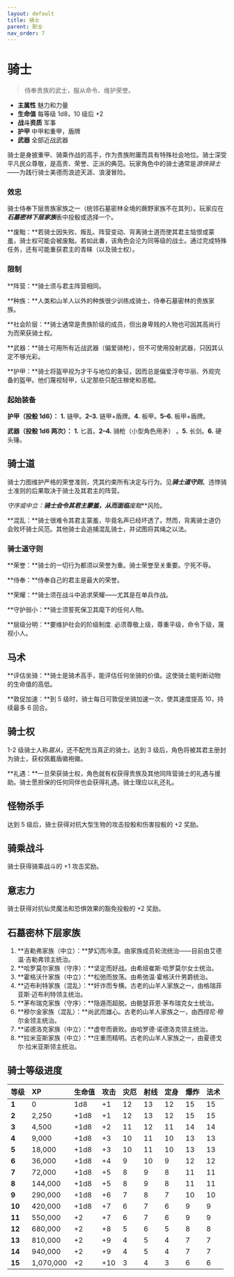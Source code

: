 ```yaml
---
layout: default
title: 骑士
parent: 职业
nav_order: 7
---
```


# 骑士

> 侍奉贵族的武士，服从命令、维护荣誉。

- **主属性**	魅力和力量
- **生命值**	每等级 1d8，10 级后 +2
- **战斗资质**	军事
- **护甲**	中甲和重甲，盾牌
- **武器**	全部近战武器

骑士是身披重甲、骑乘作战的高手，作为贵族附庸而具有特殊社会地位。骑士深受平凡民众尊敬，是高贵、荣誉、正派的典范。玩家角色中的骑士通常是*游侠骑士*——为践行骑士美德而浪迹天涯、浪漫冒险。

### 效忠

骑士侍奉下层贵族家族之一（统领石墓密林全境的蕨野家族不在其列）。玩家应在***石墓密林下层家族***表中投骰或选择一个。

**废黜：**若骑士因失败、叛乱、阵营变动、背离骑士道而使其君主恼恨或蒙羞，骑士权可能会被废黜。若如此番，该角色会沦为同等级的战士。通过完成特殊任务，还有可能重获君主的青睐（以及骑士权）。

### 限制

**阵营：**骑士须与君主阵营相同。

**种族：**人类和山羊人以外的种族很少训练成骑士，侍奉石墓密林的贵族家族。

**社会阶层：**骑士通常是贵族阶级的成员，但出身卑贱的人物也可因其高尚行为而荣获骑士权。

**武器：**骑士可用所有近战武器（偏爱骑枪），但不可使用投射武器，只因其认定不够光彩。

**护甲：**骑士将盔甲视为才干与地位的象征，因而总是偏爱浮夸华丽、外观完备的盔甲。他们蔑视轻甲，认定那些只配庄稼佬和恶棍。

### 起始装备

**护甲（投骰 1d6）：** **1.** 链甲。**2–3.** 链甲+盾牌。**4.** 板甲。**5–6.** 板甲+盾牌。

**武器（投骰 1d6 两次）：** **1.** 匕首。**2–4.** 骑枪（小型角色用矛） 。**5.** 长剑。**6.** 硬头锤。

## 骑士道

骑士力图维护严格的荣誉准则，凭其约束所有决定与行为。见***骑士道守则***。违悖骑士准则的后果取决于骑士及其君主的阵营。

**守序或中立：**骑士会令其君主蒙羞，从而面临***废黜***风险。

**混乱：**骑士很难令其君主蒙羞，毕竟名声已经坏透了。然而，背离骑士道仍会败坏骑士风范。其他骑士会追捕混乱骑士，并试图将其绳之以法。

### 骑士道守则

**荣誉：**骑士的一切行为都须以荣誉为重。骑士荣誉至关重要。宁死不辱。

**侍奉：**侍奉自己的君主是最大的荣誉。

**荣耀：**骑士须在战斗中追求荣耀——尤其是在单兵作战。

**守护弱小：**骑士须誓死保卫其麾下的任何人物。

**层级分明：**要维护社会的阶级制度. 必须尊敬上级，尊重平级，命令下级，蔑视小人。

## 马术

**评估坐骑：**骑士是骑术高手，能评估任何坐骑的价值。这使骑士能判断动物的生命值的高低。

**敦促加速：**到 5 级时，骑士每日可敦促坐骑加速一次，使其速度提高 10，持续最多 6 回合。

## 骑士权

1-2 级骑士人称*扈从*，还不配充当真正的骑士。达到 3 级后，角色将被其君主册封为骑士，获权佩戴盾徽袍徽。

**礼遇：**一旦荣获骑士权，角色就有权获得贵族及其他同阵营骑士的礼遇与援助。骑士愿担保的任何同伴也会获得礼遇。骑士理应以礼还礼。

## 怪物杀手

达到 5 级后，骑士获得对抗大型生物的攻击投骰和伤害投骰的 +2 奖励。

## 骑乘战斗

骑士获得骑乘战斗的 +1 攻击奖励。

## 意志力

骑士获得对抗仙灵魔法和恐惧效果的豁免投骰的 +2 奖励。

## 石墓密林下层家族

1. **吉勒弗家族（中立）：**梦幻而冷漠。由家族成员轮流统治——目前由艾德温·吉勒弗领主统治。
2. **哈罗莫尔家族（守序）：**坚定而好战。由希娅崔斯·哈罗莫尔女士统治。
3. **霍格沃什家族（中立）：**松弛而放荡。由希弛温·霍格沃什男爵统治。
4. **迈布利特家族（混乱）：**奸诈而专横。古老的山羊人家族之一，由格瑞菲亚斯·迈布利特领主统治。
5. **茅布瑞克家族（守序）：**隐遁而超脱。由鲍瑟菲恩·茅布瑞克女士统治。
6. **穆尔金家族（混乱）：**尚武而雄心。古老的山羊人家族之一，由西缪尼·穆尔金领主统治。
7. **诺德洛克家族（中立）：**虚夸而衰败。由哈罗德·诺德洛克领主统治。
8. **拉米亚斯家族（中立）：**庄重而精明。古老的山羊人家族之一，由夏德戈尔·拉米亚斯领主统治。

## 骑士等级进度

| 等级 | XP | 生命值 | 攻击 | 灾厄 | 射线 | 定身 | 爆炸 | 法术 |
| :----- | :-------- | :--------- | :----- | :--- | :--- | :--- | :---- | :---- |
| **1** | 0 | 1d8 | +1 | 12 | 13 | 12 | 15 | 15 |
| **2** | 2,250 | +1d8 | +1 | 12 | 13 | 12 | 15 | 15 |
| **3** | 4,500 | +1d8 | +2 | 11 | 12 | 11 | 14 | 14 |
| **4** | 9,000 | +1d8 | +3 | 10 | 11 | 10 | 13 | 13 |
| **5** | 18,000 | +1d8 | +3 | 10 | 11 | 10 | 13 | 13 |
| **6** | 36,000 | +1d8 | +4 | 9 | 10 | 9 | 12 | 12 |
| **7** | 72,000 | +1d8 | +5 | 8 | 9 | 8 | 11 | 11 |
| **8** | 144,000 | +1d8 | +5 | 8 | 9 | 8 | 11 | 11 |
| **9** | 290,000 | +1d8 | +6 | 7 | 8 | 7 | 10 | 10 |
| **10** | 420,000 | +1d8 | +7 | 6 | 7 | 6 | 9 | 9 |
| **11** | 550,000 | +2 | +7 | 6 | 7 | 6 | 9 | 9 |
| **12** | 680,000 | +2 | +8 | 5 | 6 | 5 | 8 | 8 |
| **13** | 810,000 | +2 | +9 | 4 | 5 | 4 | 7 | 7 |
| **14** | 940,000 | +2 | +9 | 4 | 5 | 4 | 7 | 7 |
| **15** | 1,070,000 | +2 | +10 | 3 | 4 | 3 | 6 | 6 |

